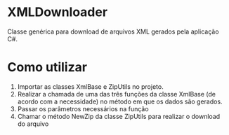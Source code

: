 # XMLDownloader
Classe genérica para download de arquivos XML gerados pela aplicação C#.

# Como utilizar
1) Importar as classes XmlBase e ZipUtils no projeto.
2) Realizar a chamada de uma das três funções da classe XmlBase (de acordo com a necessidade) no método em que os dados são gerados.
3) Passar os parâmetros necessários na função
4) Chamar o método NewZip da classe ZipUtils para realizar o download do arquivo
